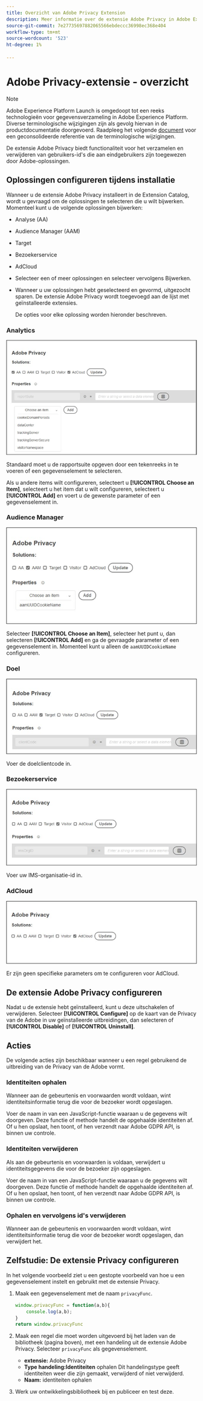 ```yaml
---
title: Overzicht van Adobe Privacy Extension
description: Meer informatie over de extensie Adobe Privacy in Adobe Experience Platform.
source-git-commit: 7e27735697882065566ebdeccc36998ec368e404
workflow-type: tm+mt
source-wordcount: '523'
ht-degree: 1%

---
```


# Adobe Privacy-extensie - overzicht

>[!NOTE]
>
>Adobe Experience Platform Launch is omgedoopt tot een reeks technologieën voor gegevensverzameling in Adobe Experience Platform. Diverse terminologische wijzigingen zijn als gevolg hiervan in de productdocumentatie doorgevoerd. Raadpleeg het volgende [document](../../../term-updates.md) voor een geconsolideerde referentie van de terminologische wijzigingen.

De extensie Adobe Privacy biedt functionaliteit voor het verzamelen en verwijderen van gebruikers-id&#39;s die aan eindgebruikers zijn toegewezen door Adobe-oplossingen.

## Oplossingen configureren tijdens installatie

Wanneer u de extensie Adobe Privacy installeert in de Extension Catalog, wordt u gevraagd om de oplossingen te selecteren die u wilt bijwerken. Momenteel kunt u de volgende oplossingen bijwerken:

* Analyse (AA)
* Audience Manager (AAM)
* Target
* Bezoekerservice
* AdCloud
* Selecteer een of meer oplossingen en selecteer vervolgens Bijwerken.
* Wanneer u uw oplossingen hebt geselecteerd en gevormd, uitgezocht sparen. De extensie Adobe Privacy wordt toegevoegd aan de lijst met geïnstalleerde extensies.

   De opties voor elke oplossing worden hieronder beschreven.

### Analytics

![](../../../images/ext-privacy-aa.jpg)

Standaard moet u de rapportsuite opgeven door een tekenreeks in te voeren of een gegevenselement te selecteren.

Als u andere items wilt configureren, selecteert u **[!UICONTROL Choose an Item]**, selecteert u het item dat u wilt configureren, selecteert u **[!UICONTROL Add]** en voert u de gewenste parameter of een gegevenselement in.

### Audience Manager

![](../../../images/ext-privacy-aam.jpg)

Selecteer **[!UICONTROL Choose an Item]**, selecteer het punt u, dan selecteren **[!UICONTROL Add]** en ga de gevraagde parameter of een gegevenselement in. Momenteel kunt u alleen de `aamUUIDCookieName` configureren.

### Doel

![](../../../images/ext-privacy-target.jpg)

Voer de doelclientcode in.

### Bezoekerservice

![](../../../images/ext-privacy-visitor.jpg)

Voer uw IMS-organisatie-id in.

### AdCloud

![](../../../images/ext-privacy-adcloud.jpg)

Er zijn geen specifieke parameters om te configureren voor AdCloud.

## De extensie Adobe Privacy configureren

Nadat u de extensie hebt geïnstalleerd, kunt u deze uitschakelen of verwijderen. Selecteer **[!UICONTROL Configure]** op de kaart van de Privacy van de Adobe in uw geïnstalleerde uitbreidingen, dan selecteren of **[!UICONTROL Disable]** of **[!UICONTROL Uninstall]**.

## Acties

De volgende acties zijn beschikbaar wanneer u een regel gebruikend de uitbreiding van de Privacy van de Adobe vormt.

### Identiteiten ophalen

Wanneer aan de gebeurtenis en voorwaarden wordt voldaan, wint identiteitsinformatie terug die voor de bezoeker wordt opgeslagen.

Voer de naam in van een JavaScript-functie waaraan u de gegevens wilt doorgeven. Deze functie of methode handelt de opgehaalde identiteiten af. Of u hen opslaat, hen toont, of hen verzendt naar Adobe GDPR API, is binnen uw controle.

### Identiteiten verwijderen

Als aan de gebeurtenis en voorwaarden is voldaan, verwijdert u identiteitsgegevens die voor de bezoeker zijn opgeslagen.

Voer de naam in van een JavaScript-functie waaraan u de gegevens wilt doorgeven. Deze functie of methode handelt de opgehaalde identiteiten af. Of u hen opslaat, hen toont, of hen verzendt naar Adobe GDPR API, is binnen uw controle.

### Ophalen en vervolgens id&#39;s verwijderen

Wanneer aan de gebeurtenis en voorwaarden wordt voldaan, wint identiteitsinformatie terug die voor de bezoeker wordt opgeslagen, dan verwijdert het.

## Zelfstudie: De extensie Privacy configureren

In het volgende voorbeeld ziet u een gestopte voorbeeld van hoe u een gegevenselement instelt en gebruikt met de extensie Privacy.

1. Maak een gegevenselement met de naam `privacyFunc`.

   ```JavaScript
   window.privacyFunc = function(a,b){
       console.log(a,b);
   }
   return window.privacyFunc
   ```

1. Maak een regel die moet worden uitgevoerd bij het laden van de bibliotheek (pagina boven), met een handeling uit de extensie Adobe Privacy.  Selecteer `privacyFunc` als gegevenselement.

   * **extensie:** Adobe Privacy
   * **Type handeling:Identiteiten** ophalen Dit handelingstype geeft identiteiten weer die zijn gemaakt, verwijderd of niet verwijderd.
   * **Naam:** identiteiten ophalen

1. Werk uw ontwikkelingsbibliotheek bij en publiceer en test deze.
